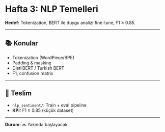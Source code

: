 # Hafta 3: NLP Temelleri

**Hedef:** Tokenization, BERT ile duygu analizi fine-tune, F1 ≥ 0.85.

---

## 📚 Konular

- Tokenization (WordPiece/BPE)
- Padding & masking
- DistilBERT / Turkish BERT
- F1, confusion matrix

---

## 🎯 Teslim

- `nlp_sentiment/`: Train + eval pipeline
- **KPI:** F1 ≥ 0.85 (küçük dataset)

---

**Durum:** 🔜 Yakında başlayacak
